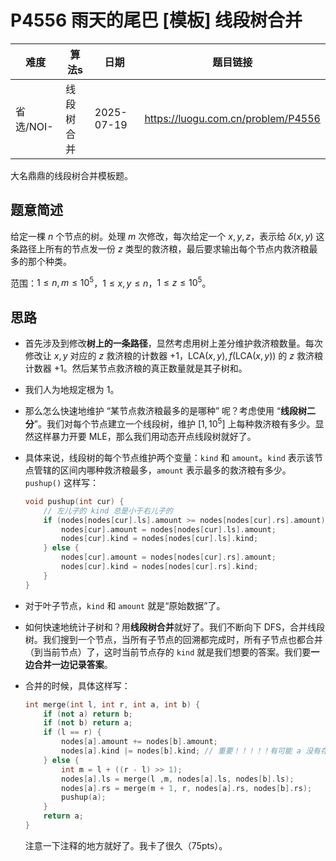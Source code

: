 # P4556 雨天的尾巴 [模板] 线段树合并
| 难度      | 算法s   | 日期         | 题目链接                              |
| ------- | ----- | ---------- | --------------------------------- |
| 省选/NOI- | 线段树合并 | 2025-07-19 | https://luogu.com.cn/problem/P4556 |

大名鼎鼎的线段树合并模板题。

## 题意简述

给定一棵 $n$ 个节点的树。处理 $m$ 次修改，每次给定一个 $x,y,z$，表示给 $\delta(x,y)$ 这条路径上所有的节点发一份 $z$ 类型的救济粮，最后要求输出每个节点内救济粮最多的那个种类。

范围：$1\le n,m\le10^5$，$1\le x,y\le n$，$1\le z\le10^5$。

## 思路

- 首先涉及到修改**树上的一条路径**，显然考虑用树上差分维护救济粮数量。每次修改让 $x,y$ 对应的 $z$ 救济粮的计数器 $+1$，$\text{LCA}(x,y),f(\text{LCA}(x,y))$ 的 $z$ 救济粮计数器 $+1$。然后某节点救济粮的真正数量就是其子树和。

- 我们人为地规定根为 $1$。

- 那么怎么快速地维护 “某节点救济粮最多的是哪种” 呢？考虑使用 “**线段树二分**”。我们对每个节点建立一个线段树，维护 $[1,10^5]$ 上每种救济粮有多少。显然这样暴力开要 MLE，那么我们用动态开点线段树就好了。

- 具体来说，线段树的每个节点维护两个变量：`kind` 和 `amount`。`kind` 表示该节点管辖的区间内哪种救济粮最多，`amount` 表示最多的救济粮有多少。`pushup()` 这样写：
  
  ```cpp
  void pushup(int cur) {
      // 左儿子的 kind 总是小于右儿子的
      if (nodes[nodes[cur].ls].amount >= nodes[nodes[cur].rs].amount) {
          nodes[cur].amount = nodes[nodes[cur].ls].amount;
          nodes[cur].kind = nodes[nodes[cur].ls].kind;
      } else {
          nodes[cur].amount = nodes[nodes[cur].rs].amount;
          nodes[cur].kind = nodes[nodes[cur].rs].kind;
      }
  }
  ```

- 对于叶子节点，`kind` 和 `amount` 就是“原始数据”了。

- 如何快速地统计子树和？用**线段树合并**就好了。我们不断向下 DFS，合并线段树。我们搜到一个节点，当所有子节点的回溯都完成时，所有子节点也都合并（到当前节点）了，这时当前节点存的 `kind` 就是我们想要的答案。我们要**一边合并一边记录答案**。

- 合并的时候，具体这样写：
  
  ```cpp
  int merge(int l, int r, int a, int b) {
      if (not a) return b;
      if (not b) return a;
      if (l == r) {
          nodes[a].amount += nodes[b].amount;
          nodes[a].kind |= nodes[b].kind; // 重要！！！！！有可能 a 没有存放这种救济粮，kind 就没设置过！！！
      } else {
          int m = l + ((r - l) >> 1);
          nodes[a].ls = merge(l ,m, nodes[a].ls, nodes[b].ls);
          nodes[a].rs = merge(m + 1, r, nodes[a].rs, nodes[b].rs);
          pushup(a);
      }
      return a;
  }
  ```
  
  注意一下注释的地方就好了。我卡了很久（$75\text{pts}$）。
